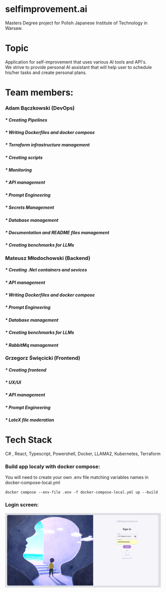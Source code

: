 # selfimprovement.ai
Masters Degree project for Polish Japanese Institute of Technology in Warsaw.  

# Topic
Application for self-improvement that uses various AI tools and API's.  
We strive to provide personal AI assistant that will help user to schedule his/her tasks and create personal plans.  

# Team members:
### Adam Bączkowski (DevOps)  
##### * Creating Pipelines
##### * Writing Dockerfiles and docker compose
##### * Terraform infrastructure management
##### * Creating scripts
##### * Monitoring
##### * API management
##### * Prompt Engineering
##### * Secrets Management
##### * Database management
##### * Documentation and README files management
##### * Creating benchmarks for LLMs
### Mateusz Młodochowski (Backend)
##### * Creating .Net containers and sevices
##### * API management
##### * Writing Dockerfiles and docker compose
##### * Prompt Engineering
##### * Database management
##### * Creating benchmarks for LLMs
##### * RabbitMq management
### Grzegorz Święcicki (Frontend)
##### * Creating frontend
##### * UX/UI
##### * API management
##### * Prompt Engineering
##### * LateX file moderation
# Tech Stack
C# , React, Typescript, Powershell, Docker, LLAMA2, Kubernetes, Terraform

### Build app localy with docker compose:
You will need to create your own .env file matching variables names in docker-compose-local.yml
```
docker compose --env-file .env -f docker-compose-local.yml up --build
```

### Login screen:
![alt text](images/1.png "Login Screen")